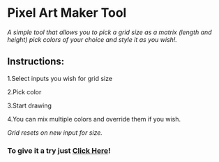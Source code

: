 # Pixel Art Maker Tool

*A simple tool that allows you to pick a grid size as a matrix (length and height) pick colors of your choice and style it as you wish!.*

## Instructions:


1.Select inputs you wish for grid size


2.Pick color


3.Start drawing


4.You can mix multiple colors and override them if you wish.


*Grid resets on new input for size.*
### To give it a try just [Click Here](https://safei-ashraf.github.io/Pixel-Art-Maker/index.html)!


